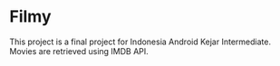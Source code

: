 # Filmy
This project is a final project for Indonesia Android Kejar Intermediate. Movies are retrieved using IMDB API.